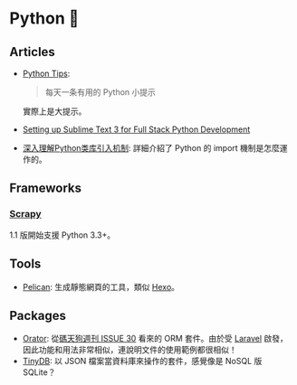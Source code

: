 # Python 🐍

## Articles

* [Python Tips](https://github.com/rainyear/pytips):
  > 每天一条有用的 Python 小提示

  實際上是大提示。
* [Setting up Sublime Text 3 for Full Stack Python Development](https://realpython.com/blog/python/setting-up-sublime-text-3-for-full-stack-python-development/)
* [深入理解Python类库引入机制](https://github.com/Liuchang0812/slides/blob/master/pycon2015cn/README.md): 詳細介紹了 Python 的 import 機制是怎麼運作的。

## Frameworks

### [Scrapy](http://scrapy.org/)

1.1 版開始支援 Python 3.3+。

## Tools

* [Pelican](http://docs.getpelican.com/): 生成靜態網頁的工具，類似 [Hexo](https://hexo.io/)。

## Packages

* [Orator](https://orator-orm.com/): 從[碼天狗週刊 ISSUE 30](http://weekly.codetengu.com/issues/30#start) 看來的 ORM 套件。由於受 [Laravel](https://laravel.com/) 啟發，因此功能和用法非常相似，連說明文件的使用範例都很相似！
* [TinyDB](https://tinydb.readthedocs.org/): 以 JSON 檔案當資料庫來操作的套件，感覺像是 NoSQL 版 SQLite？
